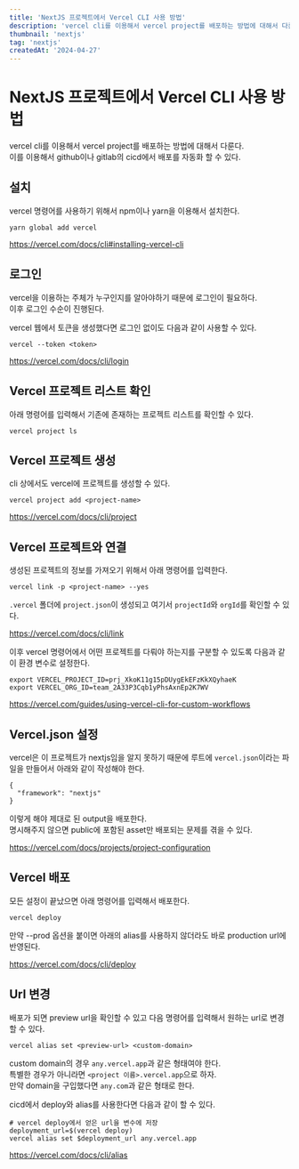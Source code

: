 ```yaml
---
title: 'NextJS 프로젝트에서 Vercel CLI 사용 방법'
description: 'vercel cli를 이용해서 vercel project를 배포하는 방법에 대해서 다룬다.'
thumbnail: 'nextjs'
tag: 'nextjs'
createdAt: '2024-04-27'
---
```


# NextJS 프로젝트에서 Vercel CLI 사용 방법

vercel cli를 이용해서 vercel project를 배포하는 방법에 대해서 다룬다.\
이를 이용해서 github이나 gitlab의 cicd에서 배포를 자동화 할 수 있다.

## 설치

vercel 명령어를 사용하기 위해서 npm이나 yarn을 이용해서 설치한다.

```
yarn global add vercel
```

https://vercel.com/docs/cli#installing-vercel-cli

## 로그인

vercel을 이용하는 주체가 누구인지를 알아야하기 때문에 로그인이 필요하다.\
이후 로그인 수순이 진행된다.

vercel 웹에서 토큰을 생성했다면 로그인 없이도 다음과 같이 사용할 수 있다.

```
vercel --token <token>
```

https://vercel.com/docs/cli/login

## Vercel 프로젝트 리스트 확인

아래 명령어를 입력해서 기존에 존재하는 프로젝트 리스트를 확인할 수 있다.

```
vercel project ls
```

## Vercel 프로젝트 생성

cli 상에서도 vercel에 프로젝트를 생성할 수 있다.

```
vercel project add <project-name>
```

https://vercel.com/docs/cli/project

## Vercel 프로젝트와 연결

생성된 프로젝트의 정보를 가져오기 위해서 아래 명령어를 입력한다.

```
vercel link -p <project-name> --yes
```

`.vercel` 폴더에 `project.json`이 생성되고 여기서 `projectId`와 `orgId`를 확인할 수 있다.

https://vercel.com/docs/cli/link

이후 vercel 명령어에서 어떤 프로젝트를 다뤄야 하는지를 구분할 수 있도록 다음과 같이 환경 변수로 설정한다.

```
export VERCEL_PROJECT_ID=prj_XkoK11g15pDUygEkEFzKkXQyhaeK
export VERCEL_ORG_ID=team_2A33P3Cqb1yPhsAxnEp2K7WV
```

https://vercel.com/guides/using-vercel-cli-for-custom-workflows

## Vercel.json 설정

vercel은 이 프로젝트가 nextjs임을 알지 못하기 때문에 루트에 `vercel.json`이라는 파일을 만들어서 아래와 같이 작성해야 한다.

```
{
  "framework": "nextjs"
}
```

이렇게 해야 제대로 된 output을 배포한다.\
명시해주지 않으면 public에 포함된 asset만 배포되는 문제를 겪을 수 있다.

https://vercel.com/docs/projects/project-configuration

## Vercel 배포

모든 설정이 끝났으면 아래 명령어를 입력해서 배포한다.

```
vercel deploy
```

만약 --prod 옵션을 붙이면 아래의 alias를 사용하지 않더라도 바로 production url에 반영된다.

https://vercel.com/docs/cli/deploy

## Url 변경

배포가 되면 preview url을 확인할 수 있고 다음 명령어를 입력해서 원하는 url로 변경할 수 있다.

```
vercel alias set <preview-url> <custom-domain>
```

custom domain의 경우 `any.vercel.app`과 같은 형태여야 한다.\
특별한 경우가 아니라면 `<project 이름>.vercel.app`으로 하자.\
만약 domain을 구입했다면 `any.com`과 같은 형태로 한다.

cicd에서 deploy와 alias를 사용한다면 다음과 같이 할 수 있다.

```
# vercel deploy에서 얻은 url을 변수에 저장
deployment_url=$(vercel deploy)
vercel alias set $deployment_url any.vercel.app
```

https://vercel.com/docs/cli/alias
